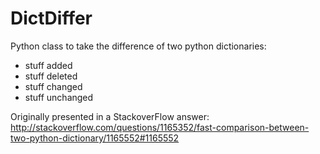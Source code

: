 DictDiffer
===
Python class to take the difference of two python dictionaries:
- stuff added
- stuff deleted
- stuff changed
- stuff unchanged

Originally presented in a StackoverFlow answer:
http://stackoverflow.com/questions/1165352/fast-comparison-between-two-python-dictionary/1165552#1165552

